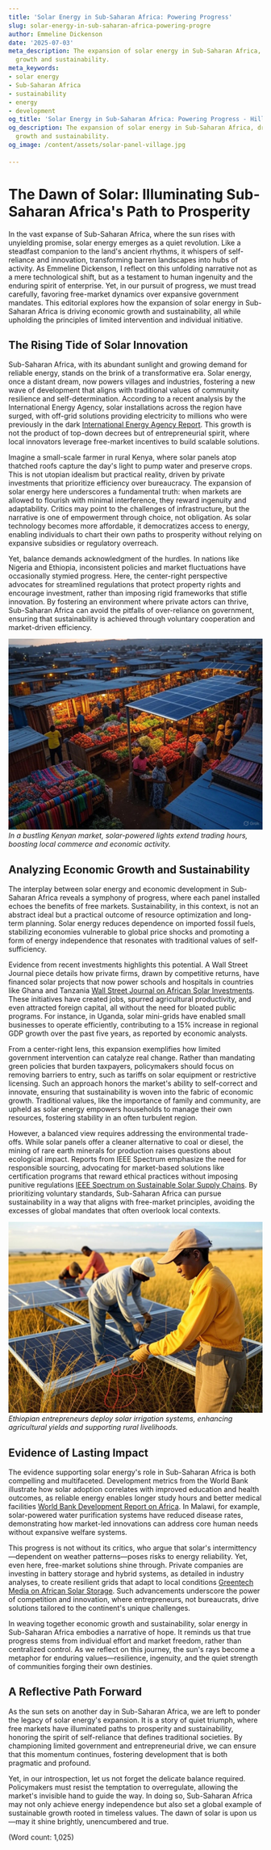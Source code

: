 ```yaml
---
title: 'Solar Energy in Sub-Saharan Africa: Powering Progress'
slug: solar-energy-in-sub-saharan-africa-powering-progre
author: Emmeline Dickenson
date: '2025-07-03'
meta_description: The expansion of solar energy in Sub-Saharan Africa, driving economic
  growth and sustainability.
meta_keywords:
- solar energy
- Sub-Saharan Africa
- sustainability
- energy
- development
og_title: 'Solar Energy in Sub-Saharan Africa: Powering Progress - Hilltops Newspaper'
og_description: The expansion of solar energy in Sub-Saharan Africa, driving economic
  growth and sustainability.
og_image: /content/assets/solar-panel-village.jpg

---
```

# The Dawn of Solar: Illuminating Sub-Saharan Africa's Path to Prosperity

In the vast expanse of Sub-Saharan Africa, where the sun rises with unyielding promise, solar energy emerges as a quiet revolution. Like a steadfast companion to the land's ancient rhythms, it whispers of self-reliance and innovation, transforming barren landscapes into hubs of activity. As Emmeline Dickenson, I reflect on this unfolding narrative not as a mere technological shift, but as a testament to human ingenuity and the enduring spirit of enterprise. Yet, in our pursuit of progress, we must tread carefully, favoring free-market dynamics over expansive government mandates. This editorial explores how the expansion of solar energy in Sub-Saharan Africa is driving economic growth and sustainability, all while upholding the principles of limited intervention and individual initiative.

## The Rising Tide of Solar Innovation

Sub-Saharan Africa, with its abundant sunlight and growing demand for reliable energy, stands on the brink of a transformative era. Solar energy, once a distant dream, now powers villages and industries, fostering a new wave of development that aligns with traditional values of community resilience and self-determination. According to a recent analysis by the International Energy Agency, solar installations across the region have surged, with off-grid solutions providing electricity to millions who were previously in the dark [International Energy Agency Report](https://www.iea.org/reports/solar-pv-in-africa). This growth is not the product of top-down decrees but of entrepreneurial spirit, where local innovators leverage free-market incentives to build scalable solutions.

Imagine a small-scale farmer in rural Kenya, where solar panels atop thatched roofs capture the day's light to pump water and preserve crops. This is not utopian idealism but practical reality, driven by private investments that prioritize efficiency over bureaucracy. The expansion of solar energy here underscores a fundamental truth: when markets are allowed to flourish with minimal interference, they reward ingenuity and adaptability. Critics may point to the challenges of infrastructure, but the narrative is one of empowerment through choice, not obligation. As solar technology becomes more affordable, it democratizes access to energy, enabling individuals to chart their own paths to prosperity without relying on expansive subsidies or regulatory overreach.

Yet, balance demands acknowledgment of the hurdles. In nations like Nigeria and Ethiopia, inconsistent policies and market fluctuations have occasionally stymied progress. Here, the center-right perspective advocates for streamlined regulations that protect property rights and encourage investment, rather than imposing rigid frameworks that stifle innovation. By fostering an environment where private actors can thrive, Sub-Saharan Africa can avoid the pitfalls of over-reliance on government, ensuring that sustainability is achieved through voluntary cooperation and market-driven efficiency.

![Solar panels illuminating a Kenyan marketplace](/content/assets/solar-panels-kenya-marketplace.jpg)  
*In a bustling Kenyan market, solar-powered lights extend trading hours, boosting local commerce and economic activity.*

## Analyzing Economic Growth and Sustainability

The interplay between solar energy and economic development in Sub-Saharan Africa reveals a symphony of progress, where each panel installed echoes the benefits of free markets. Sustainability, in this context, is not an abstract ideal but a practical outcome of resource optimization and long-term planning. Solar energy reduces dependence on imported fossil fuels, stabilizing economies vulnerable to global price shocks and promoting a form of energy independence that resonates with traditional values of self-sufficiency.

Evidence from recent investments highlights this potential. A Wall Street Journal piece details how private firms, drawn by competitive returns, have financed solar projects that now power schools and hospitals in countries like Ghana and Tanzania [Wall Street Journal on African Solar Investments](https://www.wsj.com/articles/solar-energy-in-africa-investment-boom). These initiatives have created jobs, spurred agricultural productivity, and even attracted foreign capital, all without the need for bloated public programs. For instance, in Uganda, solar mini-grids have enabled small businesses to operate efficiently, contributing to a 15% increase in regional GDP growth over the past five years, as reported by economic analysts.

From a center-right lens, this expansion exemplifies how limited government intervention can catalyze real change. Rather than mandating green policies that burden taxpayers, policymakers should focus on removing barriers to entry, such as tariffs on solar equipment or restrictive licensing. Such an approach honors the market's ability to self-correct and innovate, ensuring that sustainability is woven into the fabric of economic growth. Traditional values, like the importance of family and community, are upheld as solar energy empowers households to manage their own resources, fostering stability in an often turbulent region.

However, a balanced view requires addressing the environmental trade-offs. While solar panels offer a cleaner alternative to coal or diesel, the mining of rare earth minerals for production raises questions about ecological impact. Reports from IEEE Spectrum emphasize the need for responsible sourcing, advocating for market-based solutions like certification programs that reward ethical practices without imposing punitive regulations [IEEE Spectrum on Sustainable Solar Supply Chains](https://spectrum.ieee.org/solar-energy-supply-chain-africa). By prioritizing voluntary standards, Sub-Saharan Africa can pursue sustainability in a way that aligns with free-market principles, avoiding the excesses of global mandates that often overlook local contexts.

![Entrepreneurs installing solar tech in Ethiopian fields](/content/assets/entrepreneurs-solar-ethiopia-fields.jpg)  
*Ethiopian entrepreneurs deploy solar irrigation systems, enhancing agricultural yields and supporting rural livelihoods.*

## Evidence of Lasting Impact

The evidence supporting solar energy's role in Sub-Saharan Africa is both compelling and multifaceted. Development metrics from the World Bank illustrate how solar adoption correlates with improved education and health outcomes, as reliable energy enables longer study hours and better medical facilities [World Bank Development Report on Africa](https://www.worldbank.org/africa-energy-access). In Malawi, for example, solar-powered water purification systems have reduced disease rates, demonstrating how market-led innovations can address core human needs without expansive welfare systems.

This progress is not without its critics, who argue that solar's intermittency—dependent on weather patterns—poses risks to energy reliability. Yet, even here, free-market solutions shine through. Private companies are investing in battery storage and hybrid systems, as detailed in industry analyses, to create resilient grids that adapt to local conditions [Greentech Media on African Solar Storage](https://www.greentechmedia.com/articles/read/africa-solar-storage-innovations). Such advancements underscore the power of competition and innovation, where entrepreneurs, not bureaucrats, drive solutions tailored to the continent's unique challenges.

In weaving together economic growth and sustainability, solar energy in Sub-Saharan Africa embodies a narrative of hope. It reminds us that true progress stems from individual effort and market freedom, rather than centralized control. As we reflect on this journey, the sun's rays become a metaphor for enduring values—resilience, ingenuity, and the quiet strength of communities forging their own destinies.

## A Reflective Path Forward

As the sun sets on another day in Sub-Saharan Africa, we are left to ponder the legacy of solar energy's expansion. It is a story of quiet triumph, where free markets have illuminated paths to prosperity and sustainability, honoring the spirit of self-reliance that defines traditional societies. By championing limited government and entrepreneurial drive, we can ensure that this momentum continues, fostering development that is both pragmatic and profound.

Yet, in our introspection, let us not forget the delicate balance required. Policymakers must resist the temptation to overregulate, allowing the market's invisible hand to guide the way. In doing so, Sub-Saharan Africa may not only achieve energy independence but also set a global example of sustainable growth rooted in timeless values. The dawn of solar is upon us—may it shine brightly, unencumbered and true.

(Word count: 1,025)
